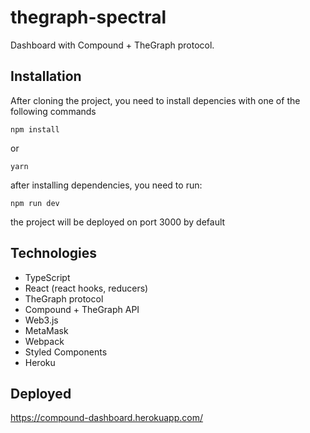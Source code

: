 # thegraph-spectral
Dashboard with Compound + TheGraph protocol.

## Installation

After cloning the project, you need to install depencies with one of the following commands

```
npm install
```
or
```
yarn
``` 

after installing dependencies, you need to run:
```
npm run dev
```

the project will be deployed on port 3000 by default

## Technologies
- TypeScript
- React (react hooks, reducers)
- TheGraph protocol
- Compound + TheGraph API
- Web3.js
- MetaMask
- Webpack
- Styled Components
- Heroku

## Deployed
https://compound-dashboard.herokuapp.com/
